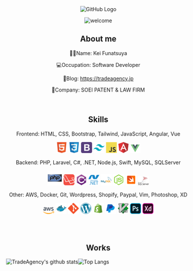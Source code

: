 <div align="center">
<img src="https://user-images.githubusercontent.com/45201545/99141222-83983780-268c-11eb-90eb-ba70d213d088.gif" alt="GitHub Logo" width="150" height="150" />

![welcome](https://user-images.githubusercontent.com/45201545/99147983-7436df80-26c8-11eb-9c63-3a2c981ce93f.gif)

<h2>About me</h2>

🦸‍♂️Name: Kei Funatsuya

💻Occupation: Software Developer

📖Blog: https://tradeagency.jp

🏢Company: SOEI PATENT & LAW FIRM 

<br>
<h2>Skills</h2>

Frontend: HTML, CSS, Bootstrap, Tailwind, JavaScript, Angular, Vue

<img src = './images/html.svg' width='30'/> <img src = './images/css.svg' width='30'/> <img src = './images/bootstrap.svg' width='30'/> <img src = './images/tailwind.svg' width='30'/> <img src = './images/js.svg' width='30'/> <img src = './images/angular.svg' width='28'/> <img src = './images/vue.svg' width='28'/>

Backend: PHP, Laravel, C#, .NET, Node.js, Swift, MySQL, SQLServer

<img src = './images/php.svg' width='40'/> <img src = './images/laravel.svg' width='30'/> <img src = './images/csharp.svg' width='30'/> <img src = './images/microsoft-dotnet.svg' width='30'/> <img src = './images/mysql.svg' width='30'/> <img src = './images/node-js.svg' width='30'/> <img src = './images/swift.svg' width='30'/> <img src = './images/sql-server.svg' width='30'/>

Other: AWS, Docker, Git, Wordpress, Shopify, Paypal, Vim, Photoshop, XD

<img src = './images/aws.svg' width='30'/> <img src = './images/docker.svg' width='30'/> <img src = './images/git.svg' width='30'/> <img src = './images/wordpress.svg' width='30'/> <img src = './images/shopify.svg' width='30'/> <img src = './images/paypal.svg' width='30'/> <img src = './images/vim.svg' width='30'/> <img src = './images/adobe-photoshop.svg' width='30'/> <img src = './images/adobe-adobe-xd.svg' width='30'/>

<br>
<br>
<h2>Works</h2>


<a href="https://github.com/funatsuya/github-readme-stats">
<img align="left" src="https://github-readme-stats-khaki-seven-34.vercel.app/api?username=funatsuya&count_private=true&theme=slateorange&bg_color=30,c9d6ff,e2e2e2&show_icons=true" alt="TradeAgency's github stats"></a>

<a href="https://github.com/funatsuya/github-readme-stats">
<img align="left" src="https://github-readme-stats.vercel.app/api/top-langs/?username=funatsuya&theme=slateorange&bg_color=30,c9d6ff,e2e2e2&count_private=true" alt="Top Langs">
</a>

</div>
